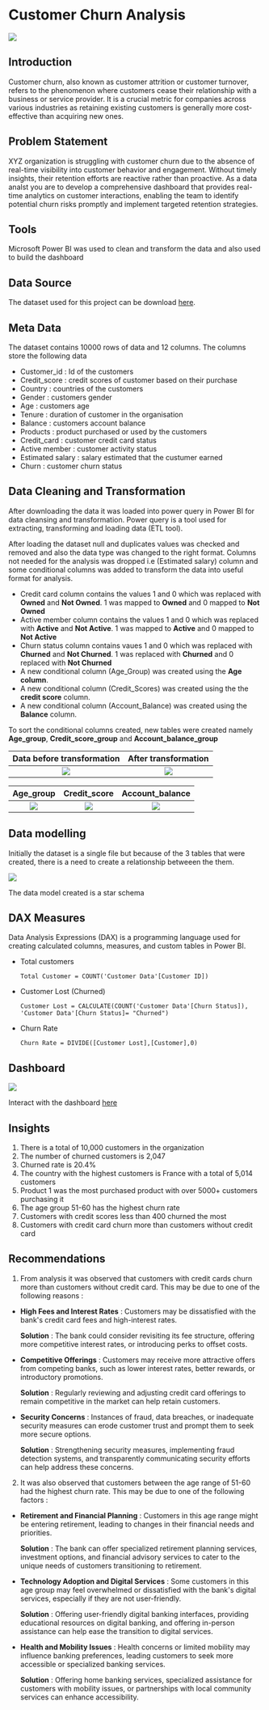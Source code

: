 # Customer Churn Analysis

![](customer_pics.jpg)

## Introduction
Customer churn, also known as customer attrition or customer turnover, refers to the phenomenon where customers cease their relationship with a business or service provider. It is a crucial metric for companies across various industries as retaining existing customers is generally more cost-effective than acquiring new ones.

## Problem Statement
XYZ organization is struggling with customer churn due to the absence of real-time visibility into customer behavior and engagement.
Without timely insights, their retention efforts are reactive rather than proactive. 
As a data analst you are to develop a comprehensive dashboard that provides real-time analytics on customer interactions, enabling the team to identify potential churn risks promptly and implement targeted retention strategies.

## Tools
Microsoft Power BI was used to clean  and transform the data and also used to build the dashboard

## Data Source
The dataset used for this project can be download [here](https://drive.google.com/file/d/17bUJhEkQEDmoyLZ88TyS_Pi2IRcRMfAg/view?pli=1). 

## Meta Data
The dataset contains 10000 rows of data and 12 columns. The columns store the following data 
- Customer_id : Id of the customers
- Credit_score : credit scores of customer based on their purchase
- Country : countries of the customers
- Gender : customers gender
- Age : customers age
- Tenure : duration of customer in the organisation
- Balance : customers account balance
- Products : product purchased or used by the customers
- Credit_card : customer credit card status
- Active member : customer activity status
- Estimated salary : salary estimated that the custumer earned
- Churn : customer churn status

## Data Cleaning and Transformation
After downloading the data it was loaded into power query in Power BI for data cleansing and transformation. 
Power query is a tool used for extracting, transforming and loading data (ETL tool).

After loading the dataset null and duplicates values was checked and removed and also the data type was changed to the right format.
Columns not needed for the analysis was dropped i.e (Estimated salary) column and some conditional columns was added to transform the data into useful format for analysis.
- Credit card column contains the values 1 and 0 which was replaced with **Owned** and **Not Owned**. 1 was mapped to **Owned** and 0 mapped to **Not Owned**
- Active member column contains the values 1 and 0 which was replaced with **Active** and **Not Active**. 1 was mapped to **Active** and 0 mapped to **Not Active**
- Churn status column contains vaues 1 and 0 which was replaced with **Churned** and **Not Churned**. 1 was replaced with **Churned** and 0 replaced with **Not Churned**
- A new conditional column (Age_Group) was created using the **Age column**.
- A new conditional column (Credit_Scores) was created using the the **credit score** column.
- A new conditional column (Account_Balance) was created using the **Balance** column.

To sort the conditional columns created, new tables were created namely **Age_group**, **Credit_score_group** and **Account_balance_group**

Data before transformation              |              After transformation
:--------------------------------------:|:---------------------------------:
![](Before_transformation.png)          | ![](After_transformation.png)

Age_group              |              Credit_score              |          Account_balance
:---------------------:|:--------------------------------------:|:----------------------------:
![](Age_group.png)     |   ![](Credit_score.png)                |  ![](Account_balance.png)

## Data modelling 

Initially the dataset is a single file but because of the 3 tables that were created, there is a need to create a relationship betweeen the them.

![](Data_model.png)

The data model created is a star schema

## DAX Measures
Data Analysis Expressions (DAX) is a programming language used for creating calculated columns, measures, and custom tables in Power BI.

- Total customers
  ```
  Total Customer = COUNT('Customer Data'[Customer ID])
  ```
- Customer Lost (Churned)

  ```
  Customer Lost = CALCULATE(COUNT('Customer Data'[Churn Status]), 'Customer Data'[Churn Status]= "Churned")
  ```
- Churn Rate
  
  ```
  Churn Rate = DIVIDE([Customer Lost],[Customer],0)
  ```


## Dashboard

![](Report.png)

Interact with the dashboard [here](https://app.powerbi.com/view?r=eyJrIjoiYWMwOGVjNTUtYmU0OC00YWY1LTk0NzEtM2NiZTdkYTEyMjRmIiwidCI6IjY2YzIxYTZiLTI2YzctNDNiYy04Mzg5LTMyYjhjMmU5MWRjZiJ9)

## Insights
1. There is a total of 10,000 customers in the organization
2. The number of churned customers is 2,047
3. Churned rate is 20.4%
4. The country with the highest customers is France with a total of 5,014 customers
5. Product 1 was the most purchased product with over 5000+ customers purchasing it
6. The age group 51-60 has the highest churn rate
7. Customers with credit scores less than 400 churned the most
8. Customers with credit card churn more than customers without credit card
   


## Recommendations 
1. From analysis it was observed that customers with credit cards churn more than customers without credit card. This may be due to one of the following reasons :
   
- **High Fees and Interest Rates** : Customers may be dissatisfied with the bank's credit card fees and high-interest rates.
  
  **Solution** : The bank could consider revisiting its fee structure, offering more competitive interest rates, or introducing perks to offset costs.
  
- **Competitive Offerings** : Customers may receive more attractive offers from competing banks, such as lower interest rates, better rewards, or introductory promotions.

  **Solution** : Regularly reviewing and adjusting credit card offerings to remain competitive in the market can help retain customers.

- **Security Concerns** : Instances of fraud, data breaches, or inadequate security measures can erode customer trust and prompt them to seek more secure options.

    **Solution** : Strengthening security measures, implementing fraud detection systems, and transparently communicating security efforts can help address these concerns.

2. It was also observed that customers between the age range of 51-60 had the highest churn rate. This may be due to one of the following factors :

- **Retirement and Financial Planning** : Customers in this age range might be entering retirement, leading to changes in their financial needs and priorities.

  **Solution** : The bank can offer specialized retirement planning services, investment options, and financial advisory services to cater to the unique needs of customers transitioning to retirement.

- **Technology Adoption and Digital Services** : Some customers in this age group may feel overwhelmed or dissatisfied with the bank's digital services, especially if they are not user-friendly.

  **Solution** : Offering user-friendly digital banking interfaces, providing educational resources on digital banking, and offering in-person assistance can help ease the transition to digital services.

- **Health and Mobility Issues** : Health concerns or limited mobility may influence banking preferences, leading customers to seek more accessible or specialized banking services.
  
  **Solution** : Offering home banking services, specialized assistance for customers with mobility issues, or partnerships with local community services can enhance accessibility.




